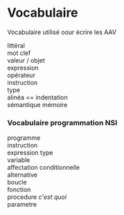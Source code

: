 

# Vocabulaire
Vocabulaire utilisé oour écrire les AAV

littéral  
mot clef  
valeur / objet  
expression  
opérateur  
instruction  
type  
alinéa == indentation  
sémantique
mémoire

### Vocabulaire programmation NSI
programme  
instruction  
expression 
type  
variable  
affectation 
conditionnelle  
alternative  
boucle  
fonction  
procedure *c'est quoi*   
parametre  
